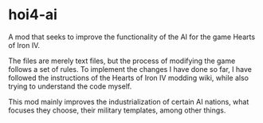 # hoi4-ai
A mod that seeks to improve the functionality of the AI for the game Hearts of Iron IV.

The files are merely text files, but the process of modifying the game follows a set of rules. To implement the changes I have done so far, I have followed the instructions of the Hearts of Iron IV modding wiki, while also trying to understand the code myself.

This mod mainly improves the industrialization of certain AI nations, what focuses they choose, their military templates, among other things.
